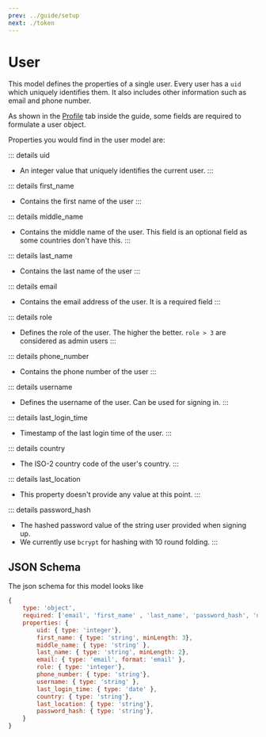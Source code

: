 ```yaml
---
prev: ../guide/setup
next: ./token
---
```

# User
This model defines the properties of a single user. Every user has a `uid` which uniquely identifies them. It also includes other information such as email and phone number.

As shown in the [Profile](/guide/setup#profile) tab inside the guide, some fields are required to formulate a user object.  

Properties you would find in the user model are:

::: details uid
- An integer value that uniquely identifies the current user.
:::

::: details first_name <Badge text="required" type="warning" />
- Contains the first name of the user
:::

::: details middle_name
- Contains the middle name of the user. This field is an optional field as some countries don't have this.
:::

::: details last_name <Badge text="required" type="warning" />
- Contains the last name of the user
:::

::: details email <Badge text="required" type="warning" />
- Contains the email address of the user. It is a required field
:::

::: details role 
- Defines the role of the user. The higher the better. `role > 3` are considered as admin users
:::

::: details phone_number 
- Contains the phone number of the user
:::

::: details username <Badge text="required" type="warning" />
- Defines the username of the user. Can be used for signing in.
:::

::: details last_login_time
- Timestamp of the last login time of the user.
:::

::: details country <Badge text="required" type="warning" />
- The ISO-2 country code of the user's country. 
:::

::: details last_location <Badge text="unused" type="error" />
- This property doesn't provide any value at this point.
:::

::: details password_hash <Badge text="required" type="warning" />
- The hashed password value of the string user provided when signing up. 
- We currently use `bcrypt` for hashing with 10 round folding. 
:::

## JSON Schema
The json schema for this model looks like
```js
{
    type: 'object',
    required: ['email', 'first_name' , 'last_name', 'password_hash', 'username'],
    properties: {
        uid: { type: 'integer'},
        first_name: { type: 'string', minLength: 3},
        middle_name: { type: 'string' },
        last_name: { type: 'string', minLength: 2},
        email: { type: 'email', format: 'email' },
        role: { type: 'integer'},    
        phone_number: { type: 'string'},
        username: { type: 'string' },
        last_login_time: { type: 'date' },
        country: { type: 'string'}, 
        last_location: { type: 'string'}, 
        password_hash: { type: 'string'}, 
    }
}
```
    
